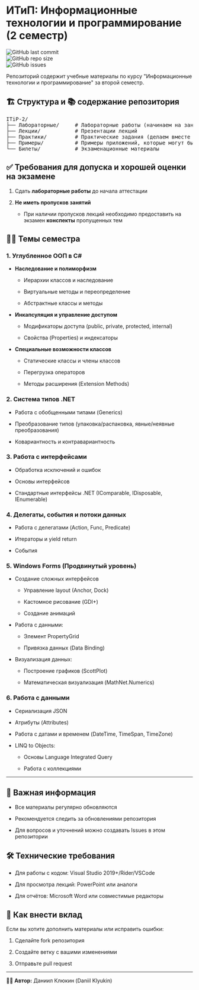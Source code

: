 <h1>ИТиП: Информационные технологии и программирование (2 семестр)</h1>
<p>
 <img src="https://img.shields.io/github/last-commit/DaniilKlyukin/ITiP-2" alt="GitHub last commit"><br>
 <img src="https://img.shields.io/github/repo-size/DaniilKlyukin/ITiP-2" alt="GitHub repo size"><br>
 <img src="https://img.shields.io/github/issues/DaniilKlyukin/ITiP-2" alt="GitHub issues">
</p>
 
<p>Репозиторий содержит учебные материалы по курсу "Информационные технологии и программирование" за второй семестр.</p>

<h2>🏗️ Структура и 📚 содержание репозитория</h2>
<div class="md-code-block md-code-block-dark">
<pre>ITiP-2/
├── Лабораторные/     # Лабораторные работы (начинаем на занятии и доделываем дома)
├── Лекции/           # Презентации лекций
├── Практики/         # Практические задания (делаем вместе на занятии, если пропустили - делаем дома)
├── Примеры/          # Примеры приложений, которые могут быть полезны при выполнении ЛР и ПР
└── Билеты/           # Экзаменационные материалы</pre>
</div>

<h2>✅ Требования для допуска и хорошей оценки на экзамене</h2>
<ol start="1">
 <li><p>Сдать <strong>лабораторные работы</strong> до начала аттестации</p></li>
 <li><p><strong>Не иметь пропусков занятий</strong></p>
  <ul>
   <li><p>При наличии пропусков лекций необходимо предоставить на экзамен <strong>конспекты</strong> пропущенных тем</p></li>
  </ul>
 </li>
</ol>

<h2>👨‍🏫 Темы семестра</h2>
<h3>1. Углубленное ООП в C#</h3>
<ul>
	<li>
		<p>
			<strong>Наследование и полиморфизм</strong>
		</p>
		<ul>
			<li>
				<p>Иерархии классов и наследование</p>
			</li>
			<li>
				<p>Виртуальные методы и переопределение</p>
			</li>
			<li>
				<p>Абстрактные классы и методы</p>
			</li>
		</ul>
	</li>
	<li>
		<p>
			<strong>Инкапсуляция и управление доступом</strong>
		</p>
		<ul>
			<li>
				<p>Модификаторы доступа (public, private, protected, internal)</p>
			</li>
			<li>
				<p>Свойства (Properties) и индексаторы</p>
			</li>
		</ul>
	</li>
	<li>
		<p>
			<strong>Специальные возможности классов</strong>
		</p>
		<ul>
			<li>
				<p>Статические классы и члены классов</p>
			</li>
			<li>
				<p>Перегрузка операторов</p>
			</li>
			<li>
				<p>Методы расширения (Extension Methods)</p>
			</li>
		</ul>
	</li>
</ul>
<h3>2. Система типов .NET</h3>
<ul>
	<li>
		<p>Работа с обобщенными типами (Generics)</p>
	</li>
	<li>
		<p>Преобразование типов (упаковка/распаковка, явные/неявные преобразования)</p>
	</li>
	<li>
		<p>Ковариантность и контравариантность</p>
	</li>
</ul>
<h3>3. Работа с интерфейсами</h3>
<ul>
  <li>
		<p>Обработка исключений и ошибок</p>
	</li>
	<li>
		<p>Основы интерфейсов</p>
	</li>
	<li>
		<p>Стандартные интерфейсы .NET (IComparable, IDisposable, IEnumerable)</p>
	</li>
</ul>
<h3>4. Делегаты, события и потоки данных</h3>
<ul>
	<li>
		<p>Работа с делегатами (Action, Func, Predicate)</p>
	</li>
  <li>
		<p>Итераторы и yield return</p>
	</li>
  <li>
		<p>События</p>
	</li>
</ul>
<h3>5. Windows Forms (Продвинутый уровень)</h3>
<ul>
	<li>
		<p>Создание сложных интерфейсов</p>
		<ul>
			<li>
				<p>Управление layout (Anchor, Dock)</p>
			</li>
			<li>
				<p>Кастомное рисование (GDI+)</p>
			</li>
			<li>
				<p>Создание анимаций</p>
			</li>
		</ul>
	</li>
	<li>
		<p>Работа с данными:</p>
		<ul>
			<li>
				<p>Элемент PropertyGrid</p>
			</li>
			<li>
				<p>Привязка данных (Data Binding)</p>
			</li>
		</ul>
	</li>
	<li>
		<p>Визуализация данных:</p>
		<ul>
			<li>
				<p>Построение графиков (ScottPlot)</p>
			</li>
			<li>
				<p>Математическая визуализация (MathNet.Numerics)</p>
			</li>
		</ul>
	</li>
</ul>
<h3>6. Работа с данными</h3>
<ul>
	<li>
		<p>Сериализация JSON</p>
	</li>
	<li>
		<p>Атрибуты (Attributes)</p>
	</li>
	<li>
		<p>Работа с датами и временем (DateTime, TimeSpan, TimeZone)</p>
	</li>
	<li>
		<p>LINQ to Objects:</p>
		<ul>
			<li>
				<p>Основы Language Integrated Query</p>
			</li>
			<li>
				<p>Работа с коллекциями</p>
			</li>
		</ul>
	</li>
</ul>
<hr>

<h2>📌 Важная информация</h2>
<ul>
 <li><p>Все материалы регулярно обновляются</p></li>
 <li><p>Рекомендуется следить за обновлениями репозитория</p></li>
 <li><p>Для вопросов и уточнений можно создавать Issues в этом репозитории</p></li>
</ul>

<h2>🛠 Технические требования</h2>
 <ul>
  <li><p>Для работы с кодом: Visual Studio 2019+/Rider/VSCode</p></li>
  <li><p>Для просмотра лекций: PowerPoint или аналоги</p></li>
  <li><p>Для отчётов: Microsoft Word или совместимые редакторы</p></li>
 </ul>
 
<h2>🤝 Как внести вклад</h2>
<p>Если вы хотите дополнить материалы или исправить ошибки:</p>
<ol start="1"><li><p>Сделайте fork репозитория</p></li>
 <li><p>Создайте ветку с вашими изменениями</p></li>
 <li><p>Отправьте pull request</p></li>
</ol>
<hr>
<p>👨‍💻 <strong>Автор:</strong> Даниил Клюкин (Daniil Klyukin)</p>
